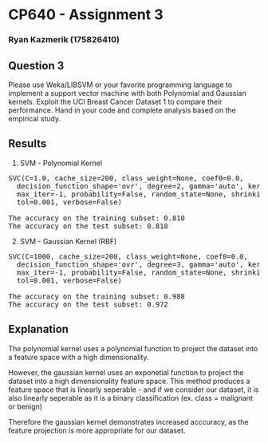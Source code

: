 # CP640 - Assignment 3 
### Ryan Kazmerik (175826410)

## Question 3
Please use Weka/LIBSVM or your favorite programming language to implement
a support vector machine with both Polynomial and Gaussian kernels. Exploit
the UCI Breast Cancer Dataset 1 to compare their performance. Hand in your
code and complete analysis based on the empirical study.

## Results
1. SVM - Polynomial Kernel
<pre>
SVC(C=1.0, cache_size=200, class_weight=None, coef0=0.0,
  decision_function_shape='ovr', degree=2, gamma='auto', kernel='poly',
  max_iter=-1, probability=False, random_state=None, shrinking=True,
  tol=0.001, verbose=False)

The accuracy on the training subset: 0.810
The accuracy on the test subset: 0.818
</pre>

2. SVM - Gaussian Kernel (RBF)
<pre>
SVC(C=1000, cache_size=200, class_weight=None, coef0=0.0,
  decision_function_shape='ovr', degree=3, gamma='auto', kernel='rbf',
  max_iter=-1, probability=False, random_state=None, shrinking=True,
  tol=0.001, verbose=False)

The accuracy on the training subset: 0.988
The accuracy on the test subset: 0.972
</pre>

## Explanation
The polynomial kernel uses a polynomial function to project the dataset into a feature space with a high dimensionality.

However, the gaussian kernel uses an exponetial function to project the dataset into a high dimensionality feature space. This method produces a feature space that is linearly seperable - and if we consider our dataset, it is also linearly seperable as it is a binary classification (ex. class = malignant or benign)

Therefore the gaussian kernel demonstrates increased acccuracy, as the feature projection is more appropriate for our dataset.



